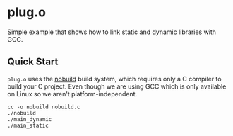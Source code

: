 # plug.o
Simple example that shows how to link static and dynamic libraries with GCC.

## Quick Start

`plug.o` uses the [nobuild](https://github.com/tsoding/nobuild) build system,
which requires only a C compiler to build your C project.
Even though we are using GCC which is only available on Linux so we aren't platform-independent.

```console
cc -o nobuild nobuild.c
./nobuild
./main_dynamic
./main_static
```
